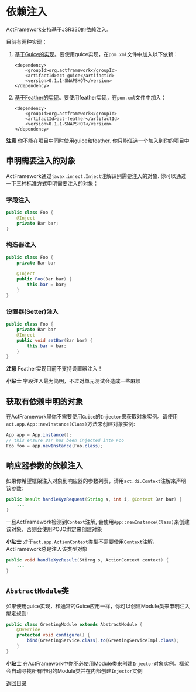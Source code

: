 # 依赖注入

ActFramework支持基于[JSR330](https://jcp.org/en/jsr/detail?id=330)的依赖注入. 

目前有两种实现：

1. [基于Guice的实现](https://github.com/actframework/act-guice-plugin)。要使用guice实现，在`pom.xml`文件中加入以下依赖：

    ```
    <dependency>
        <groupId>org.actframework</groupId>
        <artifactId>act-guice</artifactId>
        <version>0.1.1-SNAPSHOT</version>
    </dependency>
    ```

2. [基于Feather的实现](https://github.com/actframework/act-feather)。要使用feather实现，在`pom.xml`文件中加入：

    ```
    <dependency>
        <groupId>org.actframework</groupId>
        <artifactId>act-feather</artifactId>
        <version>0.1.1-SNAPSHOT</version>
    </dependency>
    ```


**注意** 你不能在项目中同时使用guice和feather. 你只能任选一个加入到你的项目中

## 申明需要注入的对象

ActFramework通过`javax.inject.Inject`注解识别需要注入的对象. 你可以通过一下三种标准方式申明需要注入的对象：

### 字段注入

```java
public class Foo {
    @Inject
    private Bar bar;
}
```

### 构造器注入

```java
public class Foo {
    private Bar bar
    
    @Inject
    public Foo(Bar bar) {
        this.bar = bar;
    }
}
```

### 设置器(Setter)注入

```java
public class Foo {
    private Bar bar
    @Inject
    public void setBar(Bar bar) {
        this.bar = bar;
    }
}
```

**注意** Feather实现目前不支持设置器注入！

**小贴士** 字段注入最为简明，不过对单元测试会造成一些麻烦

## 获取有依赖申明的对象

在ActFramework里你不需要使用`Guice`的`Injector`来获取对象实例。请使用`act.app.App::newInstance(Class)`方法来创建对象实例:

```java
App app = App.instance();
// this ensure Bar has been injected into Foo
Foo foo = app.newInstance(Foo.class);
```

## 响应器参数的依赖注入

如果你希望框架注入对象到响应器的参数列表，请用`act.di.Context`注解来声明该参数:

```java
public Result handleXyzRequest(String s, int i, @Context Bar bar) {
    ...
}
```

一旦ActFramework检测到`Context`注解, 会使用`App::newInstance(Class)`来创建该对象，否则会使用POJO绑定来创建对象

**小贴士** 对于`act.app.ActionContext`类型不需要使用`Context`注解，ActFramework总是注入该类型对象

```java
public void handleXyzResult(Stirng s, ActionContext context) {
    ...
}
```

## `AbstractModule`类

如果使用guice实现，和通常的Guice应用一样，你可以创建Module类来申明注入绑定规则:

```java
public class GreetingModule extends AbstractModule {
    @Override
    protected void configure() {
        bind(GreetingService.class).to(GreetingServiceImpl.class);
    }
}
```

**小贴士** 在ActFramework中你不必使用Module类来创建`Injector`对象实例。框架会自动寻找所有申明的Module类并在内部创建`Injector`实例

[返回目录](index.md)
